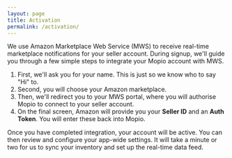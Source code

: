 ```yaml
---
layout: page
title: Activation
permalink: /activation/
---
```


We use Amazon Marketplace Web Service (MWS) to receive real-time marketplace notifications for your seller account. During signup, we'll guide you through a few simple steps to integrate your Mopio account with MWS.

1. First, we'll ask you for your name. This is just so we know who to say "Hi" to.
2. Second, you will choose your Amazon marketplace.
2. Then, we'll redirect you to your MWS portal, where you will authorise Mopio to connect to your seller account.
3. On the final screen, Amazon will provide you your **Seller ID** and an **Auth Token**. You will enter these back into Mopio.

Once you have completed integration, your account will be active. You can then review and configure your app-wide settings. It will take a minute or two for us to sync your inventory and set up the real-time data feed.
